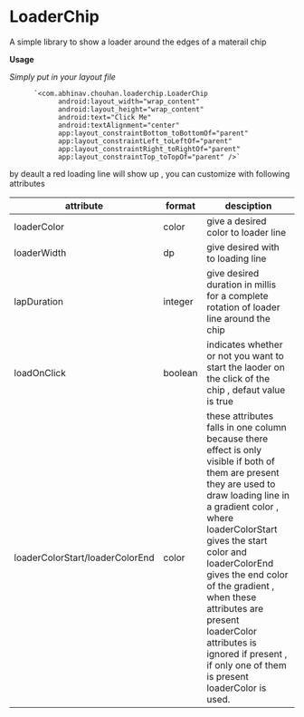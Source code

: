 # LoaderChip

A simple library to show a loader around the edges of a materail chip 

<b> Usage </b>

<i> Simply put in your layout file </i>
 
                  
          `<com.abhinav.chouhan.loaderchip.LoaderChip
                android:layout_width="wrap_content"
                android:layout_height="wrap_content"
                android:text="Click Me"
                android:textAlignment="center"
                app:layout_constraintBottom_toBottomOf="parent"
                app:layout_constraintLeft_toLeftOf="parent"
                app:layout_constraintRight_toRightOf="parent"
                app:layout_constraintTop_toTopOf="parent" />`
        
        
  by deault a red loading line will show up , you can customize with following attributes 
  
  attribute | format | desciption 
--- | --- |  --- 
loaderColor | color | give a desired color to loader line 
loaderWidth | dp | give desired with to loading line 
lapDuration | integer | give desired duration in millis for a complete rotation of loader line around the chip
loadOnClick | boolean | indicates whether or not you want to start the laoder on the click of the chip , defaut value is true
loaderColorStart/loaderColorEnd | color | these attributes falls in one column because there effect is only visible if both of them are present they are used to draw loading line in a gradient color , where loaderColorStart gives the start color and loaderColorEnd gives the end color of the gradient , when these attributes are present loaderColor attributes is ignored if present , if only one of them is present loaderColor is used.

  
  
        
        
            
